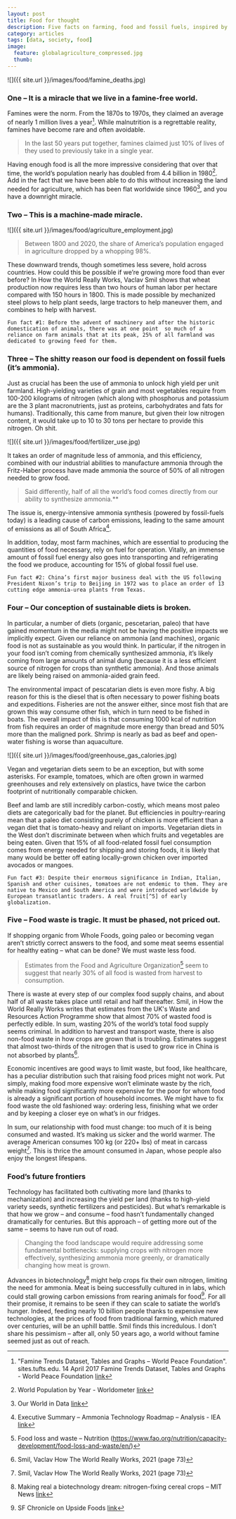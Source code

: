 ```yaml
---
layout: post
title: Food for thought
description: Five facts on farming, food and fossil fuels, inspired by Gates’ favorite author
category: articles
tags: [data, society, food]
image:
  feature: globalagriculture_compressed.jpg
  thumb: 
---
```


![]({{ site.url }}/images/food/famine_deaths.jpg)

### One – It is a miracle that we live in a famine-free world. 
Famines were the norm. From the 1870s to 1970s, they claimed an average of nearly 1 million lives a year[^1]. While malnutrition is a regrettable reality, famines have become rare and often avoidable. 
>In the last 50 years put together, famines claimed just 10% of lives of they used to previously take in a single year. 

Having enough food is all the more impressive considering that over that time, the world’s population nearly has doubled from 4.4 billion in 1980[^2]. Add in the fact that we have been able to do this without increasing the land needed for agriculture, which has been flat worldwide since 1960[^3], and you have a downright miracle.


### Two – This is a machine-made miracle. 

![]({{ site.url }}/images/food/agriculture_employment.jpg)

>Between 1800 and 2020, the share of America’s population engaged in agriculture dropped by a whopping 98%. 

These downward trends, though sometimes less severe, hold across countries. How could this be possible if we’re growing more food than ever before? In How the World Really Works, Vaclav Smil shows that wheat production now requires less than two hours of human labor per hectare compared with 150 hours in 1800. This is made possible by mechanized steel plows to help plant seeds, large tractors to help maneuver them, and combines to help with harvest. 

`Fun fact #1: Before the advent of machinery and after the historic domestication of animals, there was at one point  so much of a reliance on farm animals that at its peak, 25% of all farmland was dedicated to growing feed for them.`

### Three – The shitty reason our food is dependent on fossil fuels (it’s ammonia).
Just as crucial has been the use of ammonia to unlock high yield per unit farmland. High-yielding varieties of grain and most vegetables require from 100-200 kilograms of nitrogen (which along with phosphorus and potassium are the 3 plant macronutrients, just as proteins, carbohydrates and fats for humans). Traditionally, this came from manure, but given their low nitrogen content, it would take up to 10 to 30 tons per hectare to provide this nitrogen. Oh shit. 

![]({{ site.url }}/images/food/fertilizer_use.jpg)

It takes an order of magnitude less of ammonia, and this efficiency, combined with our industrial abilities to manufacture ammonia through the Fritz-Haber process have made ammonia the source of 50% of all nitrogen needed to grow food. 
>Said differently, half of all the world’s food comes directly from our ability to synthesize ammonia.** 

The issue is, energy-intensive ammonia synthesis (powered by fossil-fuels today) is a leading cause of carbon emissions, leading to the same amount of emissions as all of South Africa[^4].

In addition, today, most farm machines, which are essential to producing the quantities of food necessary, rely on fuel for operation. Vitally, an immense amount of fossil fuel energy also goes into transporting and refrigerating the food we produce, accounting for 15% of global fossil fuel use.

`Fun fact #2: China’s first major business deal with the US following President Nixon’s trip to Beijing in 1972 was to place an order of 13 cutting edge ammonia-urea plants from Texas.`

### Four – Our conception of sustainable diets is broken.
In particular, a number of diets (organic, pescetarian, paleo) that have gained momentum in the media might not be having the positive impacts we implicitly expect.
Given our reliance on ammonia (and machines), organic food is not as sustainable as you would think. In particular, if the nitrogen in your food isn’t coming from chemically synthesized ammonia, it’s likely coming from large amounts of animal dung (because it is a less efficient source of nitrogen for crops than synthetic ammonia). And those animals are likely being raised on ammonia-aided grain feed. 

The environmental impact of pescatarian diets is even more fishy. A big reason for this is the diesel that is often necessary to power fishing boats and expeditions. Fisheries are not the answer either, since most fish that are grown this way consume other fish, which in turn need to be fished in boats. The overall impact of this is that consuming 1000 kcal of nutrition from fish requires an order of magnitude more energy than bread and 50% more than the maligned pork. Shrimp is nearly as bad as beef and open-water fishing is worse than aquaculture.

![]({{ site.url }}/images/food/greenhouse_gas_calories.jpg)

Vegan and vegetarian diets seem to be an exception, but with some asterisks. For example, tomatoes, which are often grown in warmed greenhouses and rely extensively on plastics, have twice the carbon footprint of nutritionally comparable chicken. 

Beef and lamb are still incredibly carbon-costly, which means most paleo diets are categorically bad for the planet. But efficiencies in poultry-rearing mean that a paleo diet consisting purely of chicken is more efficient than a vegan diet that is tomato-heavy and reliant on imports. Vegetarian diets in the West don’t discriminate between when which fruits and vegetables are being eaten. Given that 15% of all food-related fossil fuel consumption comes from energy needed for shipping and storing foods, it is likely that many would be better off eating locally-grown chicken over imported avocados or mangoes. 

`Fun fact #3: Despite their enormous significance in Indian, Italian, Spanish and other cuisines, tomatoes are not endemic to them. They are native to Mexico and South America and were introduced worldwide by European transatlantic traders. A real fruit[^5] of early globalization.`

### Five – Food waste is tragic. It must be phased, not priced out.
If shopping organic from Whole Foods, going paleo or becoming vegan aren’t strictly correct answers to the food, and some meat seems essential for healthy eating – what can be done? We must waste less food. 

>Estimates from the Food and Agriculture Organization[^6] seem to suggest that nearly 30% of all food is wasted from harvest to consumption. 

There is waste at every step of our complex food supply chains, and about half of all waste takes place until retail and half thereafter. Smil, in How the World Really Works writes that estimates from the UK's Waste and Resources Action Programme show that almost 70% of wasted food is perfectly edible. In sum, wasting 20% of the world’s total food supply seems criminal. In addition to harvest and transport waste, there is also non-food waste in how crops are grown that is troubling. Estimates suggest that almost two-thirds of the nitrogen that is used to grow rice in China is not absorbed by plants[^7].

Economic incentives are good ways to limit waste, but food, like healthcare, has a peculiar distribution such that raising food prices might not work. Put simply, making food more expensive won’t eliminate waste by the rich, while making food significantly more expensive for the poor for whom food is already a significant portion of household incomes. We might have to fix food waste the old fashioned way: ordering less, finishing what we order and by keeping a closer eye on what’s in our fridges.

In sum, our relationship with food must change: too much of it is being consumed and wasted. It’s making us sicker and the world warmer. The average American consumes 100 kg (or 220+ lbs) of meat in carcass weight[^8]. This is thrice the amount consumed in Japan, whose people also enjoy the longest lifespans.

### Food’s future frontiers 
Technology has facilitated both cultivating more land (thanks to mechanization) and increasing the yield per land (thanks to high-yield variety seeds, synthetic fertilizers and pesticides). But what’s remarkable is that how we grow – and consume – food hasn’t fundamentally changed dramatically for centuries. But this approach – of getting more out of the same – seems to have run out of road. 

>Changing the food landscape would require addressing some fundamental bottlenecks: supplying crops with nitrogen more effectively, synthesizing ammonia more greenly, or dramatically changing how meat is grown. 

Advances in biotechnology[^9] might help crops fix their own nitrogen, limiting the need for ammonia. Meat is being successfully cultured in in labs, which could stall growing carbon emissions from rearing animals for food[^10]. For all their promise, it remains to be seen if they can scale to satiate the world’s hunger. Indeed, feeding nearly 10 billion people thanks to expensive new technologies, at the prices of food from traditional farming, which matured over centuries, will be an uphill battle. Smil finds this incredulous. I don’t share his pessimism – after all, only 50 years ago, a world without famine seemed just as out of reach.



[^1]: "Famine Trends Dataset, Tables and Graphs – World Peace Foundation". sites.tufts.edu. 14 April 2017 Famine Trends Dataset, Tables and Graphs - World Peace Foundation [link](https://sites.tufts.edu/wpf/famine/)
[^2]:  World Population by Year - Worldometer [link](https://www.worldometers.info/world-population/world-population-by-year/)
[^3]: Our World in Data [link](https://ourworldindata.org/grapher/land-use-agriculture-longterm?country=OWID_WRL~USA~IND)
[^4]:  Executive Summary – Ammonia Technology Roadmap – Analysis - IEA [link](https://www.iea.org/reports/ammonia-technology-roadmap/executive-summary)
[^5]:  Botanically, tomatoes are fruits (i.e. they come from the flowering part of plants), not vegetables
[^6]: Food loss and waste – Nutrition (https://www.fao.org/nutrition/capacity-development/food-loss-and-waste/en/)
[^7]: Smil, Vaclav How The World Really Works, 2021 (page 73) 
[^8]: Smil, Vaclav How The World Really Works, 2021 (page 73) 
[^9]:  Making real a biotechnology dream: nitrogen-fixing cereal crops – MIT News [link](https://news.mit.edu/2020/making-real-biotechnology-dream-nitrogen-fixing-cereal-crops-0110)
[^10]: SF Chronicle on Upside Foods [link](https://news.mit.edu/2020/making-real-biotechnology-dream-nitrogen-fixing-cereal-crops-0110)